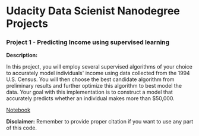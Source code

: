 # Udacity Data Scienist Nanodegree Projects

### Project 1 - Predicting Income using supervised learning

**Description:** 

In this project, you will employ several supervised algorithms of your choice to accurately model individuals' income using data collected from the 1994 U.S. Census. You will then choose the best candidate algorithm from preliminary results and further optimize this algorithm to best model the data. Your goal with this implementation is to construct a model that accurately predicts whether an individual makes more than $50,000. 

[Notebook]()

**Disclaimer:** Remember to provide proper citation if you want to use any part of this code.
